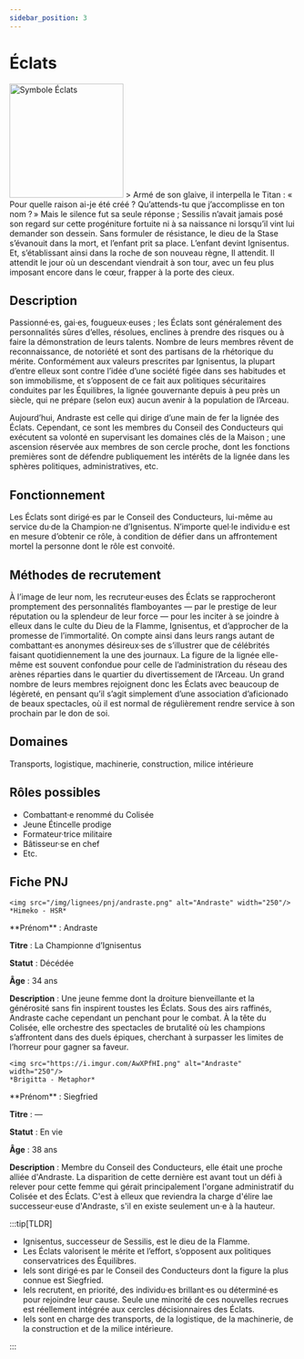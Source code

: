 ```yaml
---
sidebar_position: 3
---
```


# Éclats

<Columns>
  <Column className="col--3">
    <img src="/img/lignees/eclats.png" alt="Symbole Éclats" width="200"/>
  </Column>
  <Column>
> Armé de son glaive, il interpella le Titan : « Pour quelle raison ai-je été créé ? Qu’attends-tu que j’accomplisse en ton nom ? » Mais le silence fut sa seule réponse ; Sessilis n’avait jamais posé son regard sur cette progéniture fortuite ni à sa naissance ni lorsqu’il vint lui demander son dessein. Sans formuler de résistance, le dieu de la Stase s’évanouit dans la mort, et l’enfant prit sa place. L’enfant devint Ignisentus. Et, s’établissant ainsi dans la roche de son nouveau règne, Il attendit. Il attendit le jour où un descendant viendrait à son tour, avec un feu plus imposant encore dans le cœur, frapper à la porte des cieux.
  </Column>
</Columns>

## Description

Passionné·es, gai·es, fougueux·euses ; les Éclats sont généralement des personnalités sûres d’elles, résolues, enclines à prendre des risques ou à faire la démonstration de leurs talents. Nombre de leurs membres rêvent de reconnaissance, de notoriété et sont des partisans de la rhétorique du mérite. Conformément aux valeurs prescrites par Ignisentus, la plupart d’entre elleux sont contre l’idée d’une société figée dans ses habitudes et son immobilisme, et s’opposent de ce fait aux politiques sécuritaires conduites par les Équilibres, la lignée gouvernante depuis à peu près un siècle, qui ne prépare (selon eux) aucun avenir à la population de l’Arceau.

Aujourd’hui, Andraste est celle qui dirige d’une main de fer la lignée des Éclats. Cependant, ce sont les membres du Conseil des Conducteurs qui exécutent sa volonté en supervisant les domaines clés de la Maison ; une ascension réservée aux membres de son cercle proche, dont les fonctions premières sont de défendre publiquement les intérêts de la lignée dans les sphères politiques, administratives, etc.

## Fonctionnement

Les Éclats sont dirigé·es par le Conseil des Conducteurs, lui-même au service du·de la Champion·ne d’Ignisentus. N’importe quel·le individu·e est en mesure d’obtenir ce rôle, à condition de défier dans un affrontement mortel la personne dont le rôle est convoité.

## Méthodes de recrutement

À l’image de leur nom, les recruteur·euses des Éclats se rapprocheront promptement des personnalités flamboyantes — par le prestige de leur réputation ou la splendeur de leur force — pour les inciter à se joindre à elleux dans le culte du Dieu de la Flamme, Ignisentus, et d’approcher de la promesse de l’immortalité. On compte ainsi dans leurs rangs autant de combattant·es anonymes désireux·ses de s’illustrer que de célébrités faisant quotidiennement la une des journaux. La figure de la lignée elle-même est souvent confondue pour celle de l’administration du réseau des arènes réparties dans le quartier du divertissement de l’Arceau. Un grand nombre de leurs membres rejoignent donc les Éclats avec beaucoup de légèreté, en pensant qu’il s’agit simplement d’une association d’aficionado de beaux spectacles, où il est normal de régulièrement rendre service à son prochain par le don de soi.

## Domaines

Transports, logistique, machinerie, construction, milice intérieure

## Rôles possibles

- Combattant·e renommé du Colisée
- Jeune Étincelle prodige
- Formateur·trice militaire
- Bâtisseur·se en chef
- Etc.

## Fiche PNJ

<Columns>
  <Column className='col--4'>

    <img src="/img/lignees/pnj/andraste.png" alt="Andraste" width="250"/>
    *Himeko - HSR*

  </Column>
  <Column>
**Prénom** : Andraste

**Titre** : La Championne d’Ignisentus

**Statut** : Décédée

**Âge** : 34 ans

**Description** : Une jeune femme dont la droiture bienveillante et la générosité sans fin inspirent toustes les Éclats. Sous des airs raffinés, Andraste cache cependant un penchant pour le combat. À la tête du Colisée, elle orchestre des spectacles de brutalité où les champions s’affrontent dans des duels épiques, cherchant à surpasser les limites de l’horreur pour gagner sa faveur.
</Column>
</Columns>


<Columns>
  <Column className='col--4'>

    <img src="https://i.imgur.com/AwXPfHI.png" alt="Andraste" width="250"/>
    *Brigitta - Metaphor*

  </Column>
  <Column>
**Prénom** : Siegfried

**Titre** : —

**Statut** : En vie

**Âge** : 38 ans

**Description** : Membre du Conseil des Conducteurs, elle était une proche alliée d'Andraste. La disparition de cette dernière est avant tout un défi à relever pour cette femme qui gérait principalement l'organe administratif du Colisée et des Éclats. C'est à elleux que reviendra la charge d'élire lae successeur·euse d'Andraste, s'il en existe seulement un·e à la hauteur.

</Column>
</Columns>

:::tip[TLDR]

- Ignisentus, successeur de Sessilis, est le dieu de la Flamme.
- Les Éclats valorisent le mérite et l’effort, s’opposent aux politiques conservatrices des Équilibres.
- Iels sont dirigé·es par le Conseil des Conducteurs dont la figure la plus connue est Siegfried.
- Iels recrutent, en priorité, des individu·es brillant·es ou déterminé·es pour rejoindre leur cause. Seule une minorité de ces nouvelles recrues est réellement intégrée aux cercles décisionnaires des Éclats.
- Iels sont en charge des transports, de la logistique, de la machinerie, de la construction et de la milice intérieure.

:::